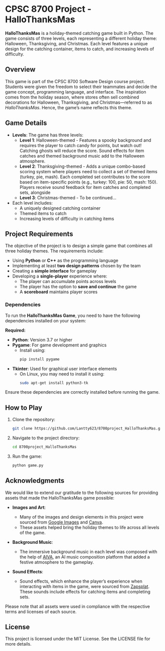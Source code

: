 # CPSC 8700 Project - HalloThanksMas

**HalloThanksMas** is a holiday-themed catching game built in Python. The game consists of three levels, each representing a different holiday theme: Halloween, Thanksgiving, and Christmas. Each level features a unique design for the catching container, items to catch, and increasing levels of difficulty.

## Overview

This game is part of the CPSC 8700 Software Design course project. Students were given the freedom to select their teammates and decide the game concept, programming language, and interface. The inspiration comes from the holiday season, where stores often sell combined decorations for Halloween, Thanksgiving, and Christmas—referred to as *HalloThanksMas*. Hence, the game’s name reflects this theme.

## Game Details

- **Levels**: The game has three levels:
  - **Level 1**: Halloween-themed - Features a spooky background and requires the player to catch candy for points, but watch out! Catching ghosts will reduce the score. Sound effects for item catches and themed background music add to the Halloween atmosphere.
  - **Level 2**: Thanksgiving-themed - Adds a unique combo-based scoring system where players need to collect a set of themed items (turkey, pie, mash). Each completed set contributes to the score based on item-specific points (e.g., turkey: 100, pie: 50, mash: 150). Players receive sound feedback for item catches and completed sets, alongside
  - **Level 3**: Christmas-themed - To be continued...
- Each level includes:
  - A uniquely designed catching container
  - Themed items to catch
  - Increasing levels of difficulty in catching items

## Project Requirements

The objective of the project is to design a simple game that combines all three holiday themes. The requirements include:

- Using **Python** or **C++** as the programming language
- Implementing at least **two design patterns** chosen by the team
- Creating a **simple interface** for gameplay
- Developing a **single-player** experience where:
  - The player can accumulate points across levels
  - The player has the option to **save and continue** the game
  - A **scoreboard** maintains player scores

### Dependencies

To run the **HalloThanksMas Game**, you need to have the following dependencies installed on your system:

**Required:**
- **Python**: Version 3.7 or higher
- **Pygame**: For game development and graphics
  - Install using:
    ```bash
    pip install pygame
    ```
- **Tkinter**: Used for graphical user interface elements
  - On Linux, you may need to install it using:
    ```bash
    sudo apt-get install python3-tk
    ```

Ensure these dependencies are correctly installed before running the game.

## How to Play

1. Clone the repository:
   ```bash
   git clone https://github.com/Lantty623/8700project_HalloThanksMas.git
   ```
2. Navigate to the project directory:
    ```bash
    cd 8700project_HalloThanksMas
    ```
3. Run the game:
    ```bash
    python game.py
    ```

## Acknowledgments

We would like to extend our gratitude to the following sources for providing assets that made the HalloThanksMas game possible:

- **Images and Art**: 
  - Many of the images and design elements in this project were sourced from [Google Images](https://images.google.com/) and [Canva](https://www.canva.com/). 
  - These assets helped bring the holiday themes to life across all levels of the game.

- **Background Music**: 
  - The immersive background music in each level was composed with the help of [AIVA](https://www.aiva.ai/), an AI music composition platform that added a festive atmosphere to the gameplay.

- **Sound Effects**: 
  - Sound effects, which enhance the player’s experience when interacting with items in the game, were sourced from [Zapsplat](https://www.zapsplat.com/). These sounds include effects for catching items and completing sets.

Please note that all assets were used in compliance with the respective terms and licenses of each source.


## License
This project is licensed under the MIT License. See the LICENSE file for more details.